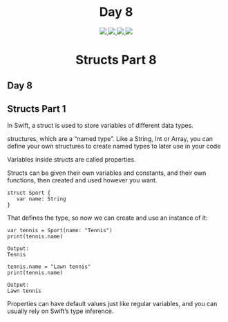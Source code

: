 <div align='center'>
    <h1>Day 8</h1> 
    <a class="header-badge" target="_blank" href="https://www.linkedin.com/in/saurabhmchavan/">
          <img src="https://img.shields.io/badge/style--5eba00.svg?label=LinkedIn&logo=linkedin&style=social">
    </a>   
    <a class="header-badge" target="_blank" href="https://twitter.com/100rabhcsmc">
          <img src="https://img.shields.io/badge/style--5eba00.svg?label=twitter&logo=twitter&style=social">
    </a>
    <a class="header-badge" target="_blank" href="https://instagram.com/100rabhch">
          <img src="https://img.shields.io/badge/style--5eba00.svg?label=instagram&logo=instagram&style=social">
    </a>
    <a class="header-badge" target="_blank" href="https://stackoverflow.com/users/12053852/saurabh-chavan?tab=profile">
          <img src="https://img.shields.io/badge/style--5eba00.svg?label=stackoverflow&logo=stackoverflow&style=social">
    </a>
 </div>

<div align='center'>
    <h1> Structs Part 8</h1> 
</div>

## Day 8

## Structs Part 1

In Swift, a struct is used to store variables of different data types.

structures, which are a “named type”. Like a String, Int or Array, you can define your own structures to create named types to later use in your code

Variables inside structs are called properties.

Structs can be given their own variables and constants, and their own functions, then created and used however you want.

```
struct Sport {
   var name: String
}
```

That defines the type, so now we can create and use an instance of it:

```
var tennis = Sport(name: "Tennis")
print(tennis.name)

Output:
Tennis

tennis.name = "Lawn tennis"
print(tennis.name)

Output:
Lawn tennis
```

Properties can have default values just like regular variables, and you can usually rely on Swift’s type inference.
